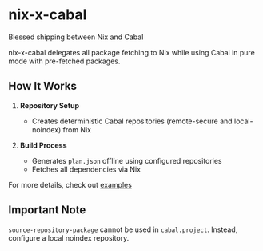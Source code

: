 # nix-x-cabal

Blessed shipping between Nix and Cabal

nix-x-cabal delegates all package fetching to Nix while using Cabal in pure mode with pre-fetched packages. 

## How It Works

1. **Repository Setup**
   - Creates deterministic Cabal repositories (remote-secure and local-noindex) from Nix

2. **Build Process**
   - Generates `plan.json` offline using configured repositories
   - Fetches all dependencies via Nix

For more details, check out [examples](https://github.com/bglgwyng/nix-x-cabal-example)


## Important Note
`source-repository-package` cannot be used in `cabal.project`.
Instead, configure a local noindex repository.